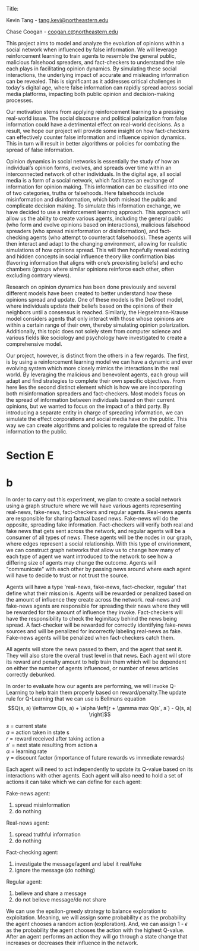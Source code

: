 Title:

Kevin Tang - tang.kevi@northeastern.edu

Chase Coogan - coogan.c@northeastern.edu

This project aims to model and analyze the evolution of opinions within a social network when influenced by false information. We will leverage reinforcement learning to train agents to resemble the general public, malicious falsehood spreaders, and fact-checkers to understand the role each plays in facilitating opinion dynamics. By simulating these social interactions, the underlying impact of accurate and misleading information can be revealed. This is significant as it addresses critical challenges in today's digital age, where false information can rapidly spread across social media platforms, impacting both public opinion and decision-making processes.

Our motivation stems from applying reinforcement learning to a pressing real-world issue. The social discourse and political polarization from false information could have a detrimental effect on real-world decisions. As a result, we hope our project will provide some insight on how fact-checkers can effectively counter false information and influence opinion dynamics. This in turn will result in better algorithms or policies for combating the spread of false information.

Opinion dynamics in social networks is essentially the study of how an individual’s opinion forms, evolves, and spreads over time within an interconnected network of other individuals. In the digital age, all social media is a form of a social network, which facilitates an exchange of information for opinion making. This information can be classified into one of two categories, truths or falsehoods. Here falsehoods include misinformation and disinformation, which both mislead the public and complicate decision making. To simulate this information exchange, we have decided to use a reinforcement learning approach. This approach will allow us the ability to create various agents, including the general public (who form and evolve opinions based on interactions), malicious falsehood spreaders (who spread misinformation or disinformation), and fact-checking agents (who attempt to counteract falsehoods). These agents will then interact and adapt to the changing environment, allowing for realistic simulations of how opinions spread. This will then hopefully reveal existing and hidden concepts in social influence theory like confirmation bias (favoring information that aligns with one’s preexisting beliefs) and echo chambers (groups where similar opinions reinforce each other, often excluding contrary views).

Research on opinion dynamics has been done previously and several different models have been created to better understand how these opinions spread and update. One of these models is the DeGroot model, where individuals update their beliefs based on the opinions of their neighbors until a consensus is reached. Similarly, the Hegselmann-Krause model considers agents that only interact with those whose opinions are within a certain range of their own, thereby simulating opinion polarization. Additionally, this topic does not solely stem from computer science and various fields like sociology and psychology have investigated to create a comprehensive model.

Our project, however, is distinct from the others in a few regards. The first, is by using a reinforcement learning model we can have a dynamic and ever evolving system which more closely mimics the interactions in the real world. By leveraging the malicious and benevolent agents, each group will adapt and find strategies to complete their own specific objectives. From here lies the second distinct element which is how we are incorporating both misinformation spreaders and fact-checkers. Most models focus on the spread of information between individuals based on their current opinions, but we wanted to focus on the impact of a third party. By introducing a separate entity in charge of spreading information, we can simulate the effect corporations and social media have on the public. This way we can create algorithms and policies to regulate the spread of false information to the public.

# Section E

# b

In order to carry out this experiment, we plan to create a social network using a graph structure where we will have various agents representing real-news, fake-news, fact-checkers and regular agents. Real-news agents are responsible for sharing factual based news. Fake-news will do the opposite, spreading fake information. Fact-checkers will verify both real and fake news that gets sent across the network, and regular agents will be a consumer of all types of news. These agents will be the nodes in our graph, where edges represent a social relationship. With this type of envirionment, we can construct graph networks that allow us to change how many of each type of agent we want introduced to the network to see how a differing size of agents may change the outcome. Agents will "communicate" with each other by passing news around where each agent will have to decide to trust or not trust the source.

Agents will have a type 'real-news, fake-news, fact-checker, regular' that define what their mission is. Agents will be rewarded or penalized based on the amount of influence they create across the network. real-news and fake-news agents are responsible for spreading their news where they will be rewarded for the amount of influence they invoke. Fact-checkers will have the responsibility to check the legimitacy behind the news being spread. A fact-checker will be rewarded for correctly identifying fake-news sources and will be penalized for incorrectly labeling real-news as fake. Fake-news agents will be penalized when fact-checkers catch them.

All agents will store the news passed to them, and the agent that sent it. They will also store the overall trust level in that news. Each agent will store its reward and penalty amount to help train them which will be dependent on either the number of agents influenced, or number of news articles correctly debunked.

In order to evaluate how our agents are performing, we will invoke Q-Learning to help train them properly based on reward/penalty.The update rule for Q-Learning that we can use is Bellmans equation $$Q(s, a) \leftarrow Q(s, a) + \alpha \left[r + \gamma max Q(s`, a`) - Q(s, a) \right]$$

$s$ = current state  
$a$ = action taken in state s  
$r$ = reward received after taking action a  
$s'$ = next state resulting from action a  
$α$ = learning rate  
$γ$ = discount factor (importance of future rewards vs immediate rewards)

Each agent will need to act independently to update its Q-value based on its interactions with other agents. Each agent will also need to hold a set of actions it can take which we can define for each agent:

Fake-news agent:

1. spread misinformation
2. do nothing

Real-news agent:

1. spread truthful information
2. do nothing

Fact-checking agent:

1. investigate the message/agent and label it real/fake
2. ignore the message (do nothing)

Regular agent:

1. believe and share a message
2. do not believe message/do not share

We can use the epsilon-greedy strategy to balance exploration to exploitation. Meaning, we will assign some probability $\epsilon$ as the probability the agent chooses a random action (exploration). And, we can assign 1 - $\epsilon$ as the probability the agent chooses the action with the highest Q-value. After an agent performs an action they will go through a state change that increases or decreases their influence in the network.
